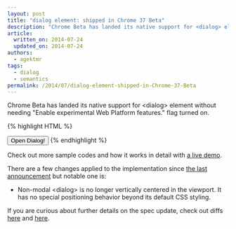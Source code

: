 ```yaml
---
layout: post
title: "dialog element: shipped in Chrome 37 Beta"
description: "Chrome Beta has landed its native support for <dialog> element"
article:
  written_on: 2014-07-24
  updated_on: 2014-07-24
authors:
  - agektmr
tags:
  - dialog
  - semantics
permalink: /2014/07/dialog-element-shipped-in-Chrome-37-Beta
---
```

Chrome Beta has landed its native support for &lt;dialog&gt; element without needing "Enable experimental Web Platform features." flag turned on.

{% highlight HTML %}
<dialog>
  <p>This is da dialog!</p>
  <button id="close">Close</button>
</dialog>
<button id="show">Open Dialog!</button>
<script>
  var dialog = document.querySelector('dialog');
  document.querySelector('#show').onclick = function() {
    dialog.show();
  };
  document.querySelector('#close').onclick = function() {
    dialog.close();
  };
</script>
{% endhighlight %}

Check out more sample codes and how it works in detail with [a live demo](http://demo.agektmr.com/dialog/).

There are a few changes applied to the implementation since [the last announcement](http://updates.html5rocks.com/2013/09/dialog-element-Modals-made-easy) but notable one is:

* Non-modal &lt;dialog&gt; is no longer vertically centered in the viewport. It has no special positioning behavior beyond its default CSS styling.

If you are curious about further details on the spec update, check out diffs [here](http://html5.org/r/8448) and [here](http://html5.org/r/8457).
